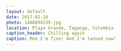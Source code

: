 ```yaml
---
layout: default
date: 2017-02-18
photo: 1488894239.jpg
location: Playa Grande, Taganga, Colombia
caption_header: Chilling again
caption: Mom I'm fine! And I'm tanned now!
---
```

